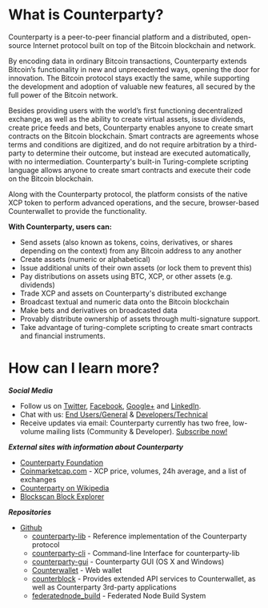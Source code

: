 ﻿What is Counterparty?
=====================

Counterparty is a peer-to-peer financial platform and a distributed, open-source Internet protocol built on top of the Bitcoin blockchain and network. 

By encoding data in ordinary Bitcoin transactions, Counterparty extends Bitcoin’s functionality in new and unprecedented ways, opening the door for innovation. The Bitcoin protocol stays exactly the same, while supporting the development and adoption of valuable new features, all secured by the full power of the Bitcoin network. 

Besides providing users with the world’s first functioning decentralized exchange, as well as the ability to create virtual assets, issue dividends, create price feeds and bets, Counterparty enables anyone to create smart contracts on the Bitcoin blockchain. Smart contracts are agreements whose terms and conditions are digitized, and do not require arbitration by a third-party to determine their outcome, but instead are executed automatically, with no intermediation. Counterparty's built-in Turing-complete scripting language allows anyone to create smart contracts and execute their code on the Bitcoin blockchain.

Along with the Counterparty protocol, the platform consists of the native XCP token to perform advanced operations, and the secure, browser-based Counterwallet to provide the functionality.

**With Counterparty, users can:**

* Send assets (also known as tokens, coins, derivatives, or shares depending on the context) from any Bitcoin address to any another
* Create assets (numeric or alphabetical)
* Issue additional units of their own assets (or lock them to prevent this)
* Pay distributions on assets using BTC, XCP, or other assets (e.g. dividends)
* Trade XCP and assets on Counterparty's distributed exchange
* Broadcast textual and numeric data onto the Bitcoin blockchain
* Make bets and derivatives on broadcasted data
* Provably distribute ownership of assets through multi-signature support.
* Take advantage of turing-complete scripting to create smart contracts and financial instruments.

How can I learn more?
=====================

***Social Media***

-   Follow us on [Twitter][], [Facebook][], [Google+][] and
[LinkedIn][].
-   Chat with us: [End Users/General][] & [Developers/Technical][]
-   Receive updates via email: Counterparty currently has two free,
low-volume mailing lists (Community & Developer). [Subscribe
now!][]

***External sites with information about Counterparty***

-   [Counterparty Foundation](http://counterpartyfoundation.org)
-   [Coinmarketcap.com][] - XCP price, volumes, 24h average, and a list of exchanges
-   [Counterparty on Wikipedia][]
-   [Blockscan Block Explorer](http://blockscan.com)

  [Twitter]: https://twitter.com/CounterpartyXCP
  [Facebook]: https://www.facebook.com/CounterpartyXCP
  [Google+]: https://plus.google.com/u/0/b/116178666129262850551/+CounterpartyIoXCP/posts
  [LinkedIn]: https://www.linkedin.com/company/3644957
  [End Users/General]: http://gitter.im/CounterpartyXCP/General
  [Developers/Technical]: http://gitter.im/CounterpartyXCP/Technical
  [Subscribe now!]: http://counterparty.us9.list-manage.com/subscribe/post?u=670b494916e05d6d2cfaa5206&id=cdae97fc90
  [Coinmarketcap.com]: http://coinmarketcap.com/currencies/counterparty/
  [Counterparty on Wikipedia]: https://en.wikipedia.org/wiki/Counterparty_(technology)


***Repositories***

-   [Github][]
    -   [counterparty-lib][] - Reference implementation of the Counterparty protocol
    -   [counterparty-cli][] - Command-line Interface for counterparty-lib
    -   [counterparty-gui][] - Counterparty GUI (OS X and Windows)
    -   [Counterwallet][] - Web wallet
    -   [counterblock][] - Provides extended API services to Counterwallet, as well as Counterparty 3rd-party applications
    -   [federatednode_build](https://github.com/CounterpartyXCP/federatednode_build) - Federated Node Build System

[Github]: https://github.com/CounterpartyXCP
[counterparty-lib]: https://github.com/CounterpartyXCP/counterpartyd
[counterparty-cli]: https://github.com/CounterpartyXCP/counterparty-cli
[counterparty-gui]: https://github.com/CounterpartyXCP/counterparty-gui
[counterblock]: https://github.com/CounterpartyXCP/counterblock
[Counterwallet]: https://github.com/CounterpartyXCP/counterwallet
